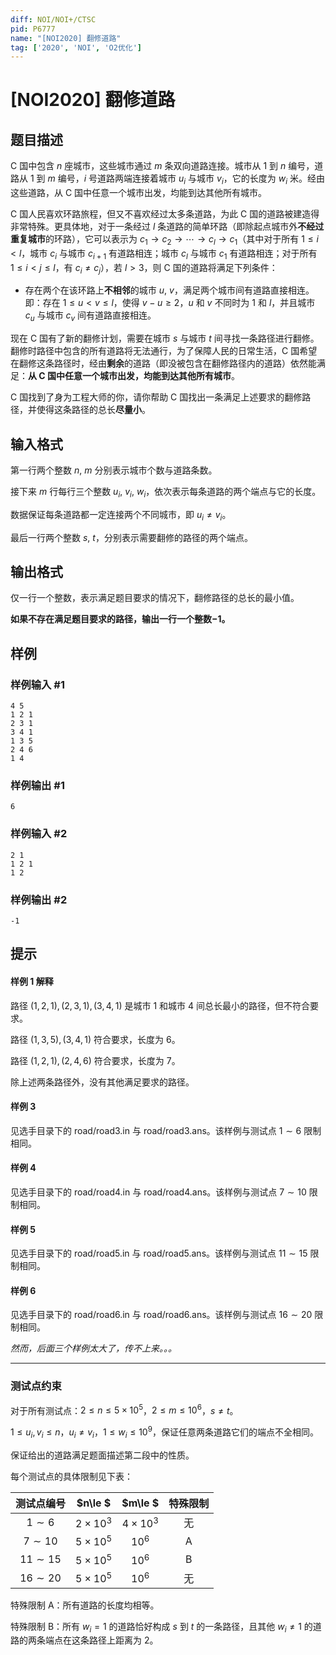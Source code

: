 ```yaml
---
diff: NOI/NOI+/CTSC
pid: P6777
name: "[NOI2020] 翻修道路"
tag: ['2020', 'NOI', 'O2优化']
---
```

# [NOI2020] 翻修道路
## 题目描述

C 国中包含 $n$ 座城市，这些城市通过 $m$ 条双向道路连接。城市从 $1$ 到 $n$ 编号，道路从 $1$ 到 $m$ 编号，$i$ 号道路两端连接着城市 $u_i$ 与城市 $v_i$，它的长度为 $w_i$ 米。经由这些道路，从 C 国中任意一个城市出发，均能到达其他所有城市。

C 国人民喜欢环路旅程，但又不喜欢经过太多条道路，为此 C 国的道路被建造得非常特殊。更具体地，对于一条经过 $l$ 条道路的简单环路（即除起点城市外**不经过重复城市**的环路），它可以表示为 $c_{1} \rightarrow c_{2} \rightarrow \cdots \rightarrow c_{l} \rightarrow c_{1}$（其中对于所有 $1 \leq i<l$，城市 $c_i$ 与城市 $c_{i+1}$ 有道路相连；城市 $c_l$ 与城市 $c_1$ 有道路相连；对于所有 $1 \leq i<j \leq l$，有 $c_{i} \neq c_{j}$），若 $l > 3$，则 C 国的道路将满足下列条件：
  - 存在两个在该环路上**不相邻**的城市 $u$, $v$，满足两个城市间有道路直接相连。即：存在 $1 \leq u<v \leq l$，使得 $v-u \geq 2$，$u$ 和 $v$ 不同时为 $1$ 和 $l$，并且城市 $c_u$ 与城市 $c_v$ 间有道路直接相连。

现在 C 国有了新的翻修计划，需要在城市 $s$ 与城市 $t$ 间寻找一条路径进行翻修。翻修时路径中包含的所有道路将无法通行，为了保障人民的日常生活，C 国希望在翻修这条路径时，经由**剩余**的道路（即没被包含在翻修路径内的道路）依然能满足：**从 C 国中任意一个城市出发，均能到达其他所有城市**。

C 国找到了身为工程大师的你，请你帮助 C 国找出一条满足上述要求的翻修路径，并使得这条路径的总长**尽量小**。
## 输入格式

第一行两个整数 $n$, $m$ 分别表示城市个数与道路条数。

接下来 $m$ 行每行三个整数 $u_i$, $v_i$, $w_i$，依次表示每条道路的两个端点与它的长度。

数据保证每条道路都一定连接两个不同城市，即 $u_i \not= v_i$。

最后一行两个整数 $s$, $t$，分别表示需要翻修的路径的两个端点。
## 输出格式

仅一行一个整数，表示满足题目要求的情况下，翻修路径的总长的最小值。

**如果不存在满足题目要求的路径，输出一行一个整数$-1$。**
## 样例

### 样例输入 #1
```
4 5
1 2 1
2 3 1
3 4 1
1 3 5
2 4 6
1 4

```
### 样例输出 #1
```
6
```
### 样例输入 #2
```
2 1
1 2 1
1 2

```
### 样例输出 #2
```
-1
```
## 提示

#### 样例 1 解释

路径 $(1,2,1),(2,3,1),(3,4,1)$ 是城市 $1$ 和城市 $4$ 间总长最小的路径，但不符合要求。

路径 $(1,3,5),(3,4,1)$ 符合要求，长度为 $6$。

路径 $(1,2,1),(2,4,6)$ 符合要求，长度为 $7$。

除上述两条路径外，没有其他满足要求的路径。

#### 样例 3

见选手目录下的 road/road3.in 与 road/road3.ans。该样例与测试点 $1 \sim 6$ 限制相同。

#### 样例 4

见选手目录下的 road/road4.in 与 road/road4.ans。该样例与测试点 $7 \sim 10$ 限制相同。

#### 样例 5

见选手目录下的 road/road5.in 与 road/road5.ans。该样例与测试点 $11 \sim 15$ 限制相同。

#### 样例 6

见选手目录下的 road/road6.in 与 road/road6.ans。该样例与测试点 $16 \sim 20$ 限制相同。

*然而，后面三个样例太大了，传不上来。。。*

---

### 测试点约束

对于所有测试点：$2 \leq n \leq 5 \times 10^{5}$，$2 \leq m \leq 10^{6}$，$s \neq t$。

$1 \leq u_{i}, v_{i} \leq n$，$u_{i} \neq v_{i}$，$1 \leq w_{i} \leq 10^{9}$，保证任意两条道路它们的端点不全相同。

保证给出的道路满足题面描述第二段中的性质。

每个测试点的具体限制见下表：

| 测试点编号 |  $n\le $ |  $m\le $ | 特殊限制 |
| :-: | :-: | :-:| :-: |
|  $1\sim 6$ |  $2\times 10^3$ |  $4\times 10^3$ | 无 |
|  $7\sim 10$ |  $5\times 10^5$ |  $10^6$ |  $\text{A}$ |
|  $11\sim 15$ |  $5\times 10^5$ |  $10^6$ |  $\text{B}$ |
|  $16\sim 20$ |  $5\times 10^5$ |  $10^6$ | 无 |

特殊限制 A：所有道路的长度均相等。

特殊限制 B：所有 $w_i = 1$ 的道路恰好构成 $s$ 到 $t$ 的一条路径，且其他 $w_i \not= 1$ 的道路的两条端点在这条路径上距离为 $2$。
